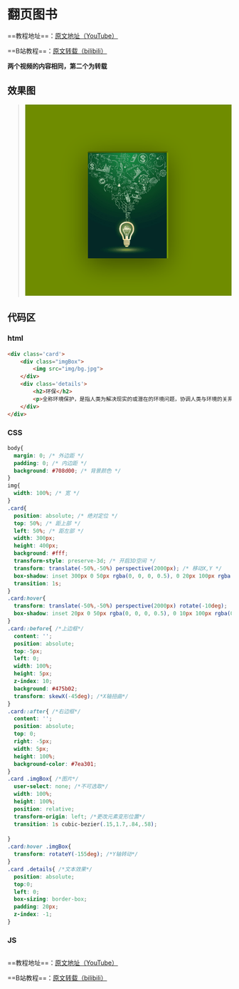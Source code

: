 # 翻页图书
==教程地址==：[原文地址（YouTube）](https://youtu.be/zBR9qBBM9KA)

==B站教程==：[原文转载（bilibili）](https://www.bilibili.com/video/av84306584)

**两个视频的内容相同，第二个为转载**

## 效果图
>![演示图片](演示.gif)

## 代码区

### html
```html
<div class='card'>
    <div class="imgBox">
        <img src="img/bg.jpg">
    </div>
    <div class='details'>
        <h2>环保</h2>
        <p>全称环境保护，是指人类为解决现实的或潜在的环境问题，协调人类与环境的关系，保障经济、社会的持续发展而采取的各种行动的总称。其方法和手段有工程技术的、行政管理的、创新研发的，也有法律的、经济的、宣传教育的等。</p>
    </div>
</div>
```
### CSS
```css
body{
  margin: 0; /* 外边距 */
  padding: 0; /* 内边距 */
  background: #708d00; /* 背景颜色 */
}
img{
  width: 100%; /* 宽 */
}
.card{
  position: absolute; /* 绝对定位 */
  top: 50%; /* 距上部 */
  left: 50%; /* 距左部 */
  width: 300px;
  height: 400px;
  background: #fff;
  transform-style: preserve-3d; /* 开启3D空间 */
  transform: translate(-50%,-50%) perspective(2000px); /* 移动X,Y */
  box-shadow: inset 300px 0 50px rgba(0, 0, 0, 0.5), 0 20px 100px rgba(0, 0, 0, 0.5); /*阴影*/
  transition: 1s;
}
.card:hover{
  transform: translate(-50%,-50%) perspective(2000px) rotate(-10deg);
  box-shadow: inset 20px 0 50px rgba(0, 0, 0, 0.5), 0 10px 100px rgba(0, 0, 0, 0.5);
}
.card::before{ /*上边框*/ 
  content: '';
  position: absolute;
  top:-5px;
  left: 0;
  width: 100%;
  height: 5px;
  z-index: 10;
  background: #475b02;
  transform: skewX(-45deg); /*X轴扭曲*/
}
.card::after{ /*右边框*/
  content: '';
  position: absolute;
  top: 0;
  right: -5px;
  width: 5px;
  height: 100%;
  background-color: #7ea301;
}
.card .imgBox{ /*图片*/
  user-select: none; /*不可选取*/
  width: 100%;
  height: 100%;
  position: relative;
  transform-origin: left; /*更改元素变形位置*/
  transition: 1s cubic-bezier(.15,1.7,.84,.58);

}
.card:hover .imgBox{
  transform: rotateY(-155deg); /*Y轴转动*/
}
.card .details{ /*文本效果*/
  position: absolute;
  top:0;
  left: 0;
  box-sizing: border-box;
  padding: 20px;
  z-index: -1;
}
```
### JS
```javascript

```
==教程地址==：[原文地址（YouTube）](https://youtu.be/zBR9qBBM9KA)

==B站教程==：[原文转载（bilibili）](https://www.bilibili.com/video/av84306584)